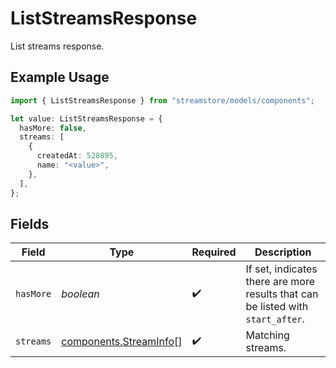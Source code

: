 # ListStreamsResponse

List streams response.

## Example Usage

```typescript
import { ListStreamsResponse } from "streamstore/models/components";

let value: ListStreamsResponse = {
  hasMore: false,
  streams: [
    {
      createdAt: 528895,
      name: "<value>",
    },
  ],
};
```

## Fields

| Field                                                                           | Type                                                                            | Required                                                                        | Description                                                                     |
| ------------------------------------------------------------------------------- | ------------------------------------------------------------------------------- | ------------------------------------------------------------------------------- | ------------------------------------------------------------------------------- |
| `hasMore`                                                                       | *boolean*                                                                       | :heavy_check_mark:                                                              | If set, indicates there are more results that can be listed with `start_after`. |
| `streams`                                                                       | [components.StreamInfo](../../models/components/streaminfo.md)[]                | :heavy_check_mark:                                                              | Matching streams.                                                               |